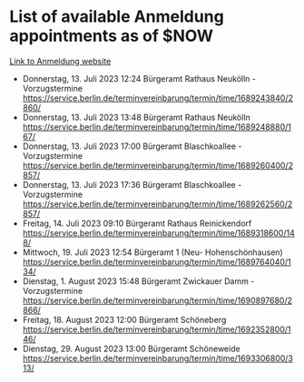 # List of available Anmeldung appointments as of $NOW
[Link to Anmeldung website](https://service.berlin.de/terminvereinbarung/termin/tag.php?termin=1&anliegen[]=120686&dienstleisterlist=122210,122217,327316,122219,327312,122227,327314,122231,327346,122243,327348,122254,122252,329742,122260,329745,122262,329748,122271,327278,122273,327274,122277,327276,330436,122280,327294,122282,327290,122284,327292,122291,327270,122285,327266,122286,327264,122296,327268,150230,329760,122297,327286,122294,327284,122312,329763,122314,329775,122304,327330,122311,327334,122309,327332,317869,122281,327352,122279,329772,122283,122276,327324,122274,327326,122267,329766,122246,327318,122251,327320,122257,327322,122208,327298,122226,327300&herkunft=http%3A%2F%2Fservice.berlin.de%2Fdienstleistung%2F120686%2F)
- Donnerstag, 13. Juli 2023 12:24 Bürgeramt Rathaus Neukölln - Vorzugstermine https://service.berlin.de/terminvereinbarung/termin/time/1689243840/2860/
- Donnerstag, 13. Juli 2023 13:48 Bürgeramt Rathaus Neukölln https://service.berlin.de/terminvereinbarung/termin/time/1689248880/167/
- Donnerstag, 13. Juli 2023 17:00 Bürgeramt Blaschkoallee - Vorzugstermine https://service.berlin.de/terminvereinbarung/termin/time/1689260400/2857/
- Donnerstag, 13. Juli 2023 17:36 Bürgeramt Blaschkoallee - Vorzugstermine https://service.berlin.de/terminvereinbarung/termin/time/1689262560/2857/
- Freitag, 14. Juli 2023 09:10 Bürgeramt Rathaus Reinickendorf https://service.berlin.de/terminvereinbarung/termin/time/1689318600/148/
- Mittwoch, 19. Juli 2023 12:54 Bürgeramt 1 (Neu- Hohenschönhausen) https://service.berlin.de/terminvereinbarung/termin/time/1689764040/134/
- Dienstag, 1. August 2023 15:48 Bürgeramt Zwickauer Damm - Vorzugstermine https://service.berlin.de/terminvereinbarung/termin/time/1690897680/2866/
- Freitag, 18. August 2023 12:00 Bürgeramt Schöneberg https://service.berlin.de/terminvereinbarung/termin/time/1692352800/146/
- Dienstag, 29. August 2023 13:00 Bürgeramt Schöneweide https://service.berlin.de/terminvereinbarung/termin/time/1693306800/313/
